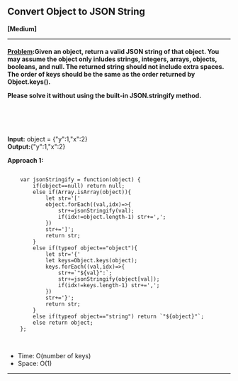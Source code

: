 ##  Convert Object to JSON String


<b>[Medium]</b>
<br/>

<hr/>

<h4><a href="https://leetcode.com/problems/json-deep-equal/description/?utm_campaign=PostD17&utm_medium=Post&utm_source=Post&gio_link_id=4PKqJ0z9">Problem</a>:Given an object, return a valid JSON string of that object. You may assume the object only inludes strings, integers, arrays, objects, booleans, and null. The returned string should not include extra spaces. The order of keys should be the same as the order returned by Object.keys(). <br>

Please solve it without using the built-in JSON.stringify method.<br>


<br/>

</h4>

<br/>

<b>Input:</b> object = {"y":1,"x":2} <br>
<b>Output:</b>{"y":1,"x":2}<br>

<b>Approach 1:</b> 
<br/>

```

    var jsonStringify = function(object) {
        if(object==null) return null;
        else if(Array.isArray(object)){
            let str='['
            object.forEach((val,idx)=>{
                str+=jsonStringify(val);
                if(idx!=object.length-1) str+=',';
            })
            str+=']';
            return str;
        }
        else if(typeof object=="object"){
            let str='{'
            let keys=Object.keys(object);
            keys.forEach((val,idx)=>{
                str+=`"${val}":`;
                str+=jsonStringify(object[val]);
                if(idx!=keys.length-1) str+=',';
            })
            str+='}';
            return str;
        }
        else if(typeof object=="string") return `"${object}"`;
        else return object;
    };

```

<br/>
<ul>
<li>Time: O(number of keys) </li>
<li>Space: O(1) </li>
</ul>
<hr>

